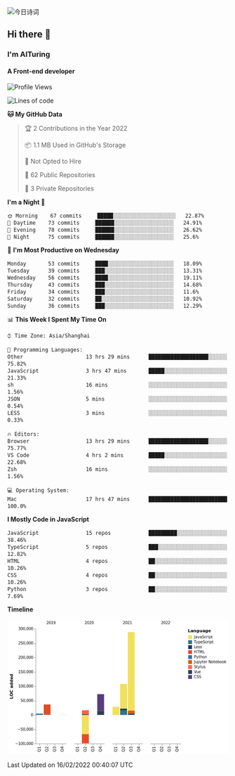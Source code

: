 <img alt="今日诗词" src="https://v2.jinrishici.com/one.svg?font-size=30&spacing=2&color=skyblue" style="max-width:100%; display: block; margin: 0 auto;">

## Hi there 👋
### I'm AITuring
#### A Front-end developer

<!-- <img src="./dhx.gif" width="400px"/> -->

<!--START_SECTION:waka-->
![Profile Views](http://img.shields.io/badge/Profile%20Views-1-blue)

![Lines of code](https://img.shields.io/badge/From%20Hello%20World%20I%27ve%20Written-456%20Thousand%20lines%20of%20code-blue)

**🐱 My GitHub Data** 

> 🏆 2 Contributions in the Year 2022
 > 
> 📦 1.1 MB Used in GitHub's Storage 
 > 
> 🚫 Not Opted to Hire
 > 
> 📜 62 Public Repositories 
 > 
> 🔑 3 Private Repositories  
 > 
**I'm a Night 🦉** 

```text
🌞 Morning    67 commits     █████░░░░░░░░░░░░░░░░░░░░   22.87% 
🌆 Daytime    73 commits     ██████░░░░░░░░░░░░░░░░░░░   24.91% 
🌃 Evening    78 commits     ██████░░░░░░░░░░░░░░░░░░░   26.62% 
🌙 Night      75 commits     ██████░░░░░░░░░░░░░░░░░░░   25.6%

```
📅 **I'm Most Productive on Wednesday** 

```text
Monday       53 commits     ████░░░░░░░░░░░░░░░░░░░░░   18.09% 
Tuesday      39 commits     ███░░░░░░░░░░░░░░░░░░░░░░   13.31% 
Wednesday    56 commits     ████░░░░░░░░░░░░░░░░░░░░░   19.11% 
Thursday     43 commits     ███░░░░░░░░░░░░░░░░░░░░░░   14.68% 
Friday       34 commits     ███░░░░░░░░░░░░░░░░░░░░░░   11.6% 
Saturday     32 commits     ██░░░░░░░░░░░░░░░░░░░░░░░   10.92% 
Sunday       36 commits     ███░░░░░░░░░░░░░░░░░░░░░░   12.29%

```


📊 **This Week I Spent My Time On** 

```text
⌚︎ Time Zone: Asia/Shanghai

💬 Programming Languages: 
Other                    13 hrs 29 mins      ███████████████████░░░░░░   75.82% 
JavaScript               3 hrs 47 mins       █████░░░░░░░░░░░░░░░░░░░░   21.33% 
sh                       16 mins             ░░░░░░░░░░░░░░░░░░░░░░░░░   1.56% 
JSON                     5 mins              ░░░░░░░░░░░░░░░░░░░░░░░░░   0.54% 
LESS                     3 mins              ░░░░░░░░░░░░░░░░░░░░░░░░░   0.33%

🔥 Editors: 
Browser                  13 hrs 29 mins      ███████████████████░░░░░░   75.77% 
VS Code                  4 hrs 2 mins        █████░░░░░░░░░░░░░░░░░░░░   22.68% 
Zsh                      16 mins             ░░░░░░░░░░░░░░░░░░░░░░░░░   1.56%

💻 Operating System: 
Mac                      17 hrs 47 mins      █████████████████████████   100.0%

```

**I Mostly Code in JavaScript** 

```text
JavaScript               15 repos            █████████░░░░░░░░░░░░░░░░   38.46% 
TypeScript               5 repos             ███░░░░░░░░░░░░░░░░░░░░░░   12.82% 
HTML                     4 repos             ██░░░░░░░░░░░░░░░░░░░░░░░   10.26% 
CSS                      4 repos             ██░░░░░░░░░░░░░░░░░░░░░░░   10.26% 
Python                   3 repos             ██░░░░░░░░░░░░░░░░░░░░░░░   7.69%

```


**Timeline**

![Chart not found](https://raw.githubusercontent.com/AITuring/AITuring/main/charts/bar_graph.png) 


 Last Updated on 16/02/2022 00:40:07 UTC
<!--END_SECTION:waka-->


